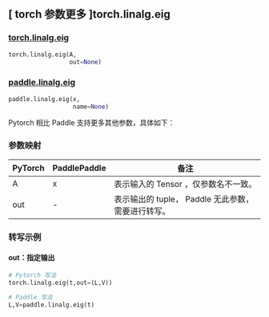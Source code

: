 ## [ torch 参数更多 ]torch.linalg.eig

### [torch.linalg.eig](https://pytorch.org/docs/1.13/generated/torch.linalg.eig.html?highlight=torch+linalg+eig#torch.linalg.eig)

```python
torch.linalg.eig(A,
                 out=None)
```

### [paddle.linalg.eig](https://www.paddlepaddle.org.cn/documentation/docs/zh/api/paddle/linalg/eig_cn.html)

```python
paddle.linalg.eig(x,
                  name=None)
```

Pytorch 相比 Paddle 支持更多其他参数，具体如下：
### 参数映射
| PyTorch       | PaddlePaddle | 备注                                                   |
| ------------- | ------------ | ------------------------------------------------------ |
| A          | x         | 表示输入的 Tensor ，仅参数名不一致。                                     |
| out        | -        | 表示输出的 tuple， Paddle 无此参数，需要进行转写。 |

### 转写示例

#### out：指定输出

```python
# Pytorch 写法
torch.linalg.eig(t,out=(L,V))

# Paddle 写法
L,V=paddle.linalg.eig(t)
```
